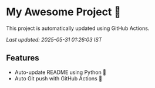 # My Awesome Project 🚀

This project is automatically updated using GitHub Actions.

_Last updated: 2025-05-31 01:26:03 IST_

## Features
- Auto-update README using Python 🐍
- Auto Git push with GitHub Actions 🤖
